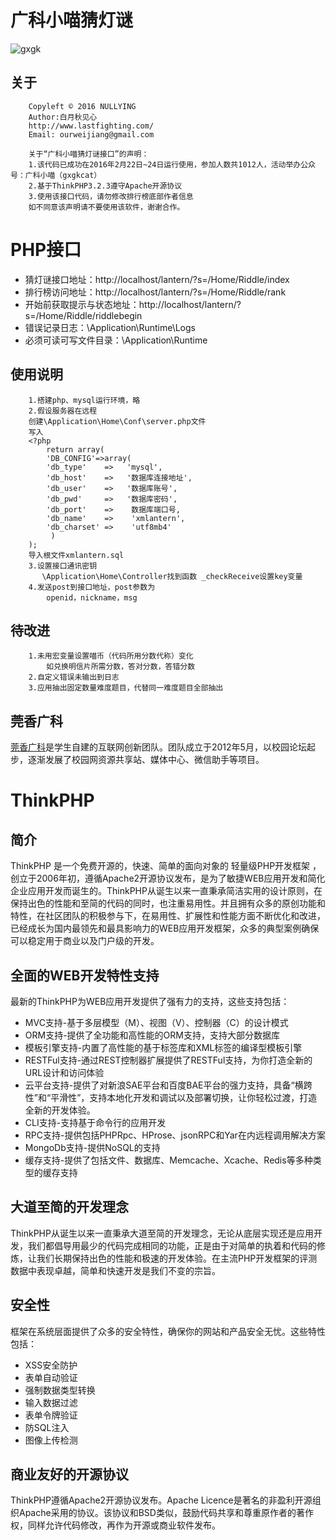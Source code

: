 ﻿# 广科小喵猜灯谜
![gxgk](http://www.gxgk.cc/image/logo.png)
##  关于
        Copyleft © 2016 NULLYING
        Author:白月秋见心
        http://www.lastfighting.com/
        Email: ourweijiang@gmail.com

        关于“广科小喵猜灯谜接口”的声明：
	    1.该代码已成功在2016年2月22日~24日运行使用，参加人数共1012人，活动举办公众号：广科小喵（gxgkcat）
	    2.基于ThinkPHP3.2.3遵守Apache开源协议
	    3.使用该接口代码，请勿修改排行榜底部作者信息
        如不同意该声明请不要使用该软件，谢谢合作。

# PHP接口
* 猜灯谜接口地址：http://localhost/lantern/?s=/Home/Riddle/index
* 排行榜访问地址：http://localhost/lantern/?s=/Home/Riddle/rank
* 开始前获取提示与状态地址：http://localhost/lantern/?s=/Home/Riddle/riddlebegin
* 错误记录日志：\Application\Runtime\Logs
* 必须可读可写文件目录：\Application\Runtime
## 使用说明
        1.搭建php、mysql运行环境，略
        2.假设服务器在远程
        创建\Application\Home\Conf\server.php文件
        写入
        <?php
            return array(
            'DB_CONFIG'=>array(
            'db_type'    =>   'mysql',
            'db_host'    =>   '数据库连接地址',
            'db_user'    =>   '数据库账号',
            'db_pwd'     =>   '数据库密码',
            'db_port'    =>    数据库端口号,
            'db_name'    =>    'xmlantern',
            'db_charset' =>    'utf8mb4'
             )
        );
        导入根文件xmlantern.sql
        3.设置接口通讯密钥
           \Application\Home\Controller找到函数 _checkReceive设置key变量
        4.发送post到接口地址，post参数为
            openid，nickname，msg
## 待改进
        1.未用宏变量设置喵币（代码所用分数代称）变化
            如兑换明信片所需分数，答对分数，答错分数
        2.自定义错误未输出到日志
        3.应用抽出固定数量难度题目，代替同一难度题目全部抽出
## 莞香广科
[莞香广科](http://www.gxgk.cc)是学生自建的互联网创新团队。团队成立于2012年5月，以校园论坛起步，逐渐发展了校园网资源共享站、媒体中心、微信助手等项目。

# ThinkPHP

## 简介

ThinkPHP 是一个免费开源的，快速、简单的面向对象的 轻量级PHP开发框架 ，创立于2006年初，遵循Apache2开源协议发布，是为了敏捷WEB应用开发和简化企业应用开发而诞生的。ThinkPHP从诞生以来一直秉承简洁实用的设计原则，在保持出色的性能和至简的代码的同时，也注重易用性。并且拥有众多的原创功能和特性，在社区团队的积极参与下，在易用性、扩展性和性能方面不断优化和改进，已经成长为国内最领先和最具影响力的WEB应用开发框架，众多的典型案例确保可以稳定用于商业以及门户级的开发。

## 全面的WEB开发特性支持

最新的ThinkPHP为WEB应用开发提供了强有力的支持，这些支持包括：

*  MVC支持-基于多层模型（M）、视图（V）、控制器（C）的设计模式
*  ORM支持-提供了全功能和高性能的ORM支持，支持大部分数据库
*  模板引擎支持-内置了高性能的基于标签库和XML标签的编译型模板引擎
*  RESTFul支持-通过REST控制器扩展提供了RESTFul支持，为你打造全新的URL设计和访问体验
*  云平台支持-提供了对新浪SAE平台和百度BAE平台的强力支持，具备“横跨性”和“平滑性”，支持本地化开发和调试以及部署切换，让你轻松过渡，打造全新的开发体验。
*  CLI支持-支持基于命令行的应用开发
*  RPC支持-提供包括PHPRpc、HProse、jsonRPC和Yar在内远程调用解决方案
*  MongoDb支持-提供NoSQL的支持
*  缓存支持-提供了包括文件、数据库、Memcache、Xcache、Redis等多种类型的缓存支持

## 大道至简的开发理念

ThinkPHP从诞生以来一直秉承大道至简的开发理念，无论从底层实现还是应用开发，我们都倡导用最少的代码完成相同的功能，正是由于对简单的执着和代码的修炼，让我们长期保持出色的性能和极速的开发体验。在主流PHP开发框架的评测数据中表现卓越，简单和快速开发是我们不变的宗旨。

## 安全性

框架在系统层面提供了众多的安全特性，确保你的网站和产品安全无忧。这些特性包括：

*  XSS安全防护
*  表单自动验证
*  强制数据类型转换
*  输入数据过滤
*  表单令牌验证
*  防SQL注入
*  图像上传检测

## 商业友好的开源协议

ThinkPHP遵循Apache2开源协议发布。Apache Licence是著名的非盈利开源组织Apache采用的协议。该协议和BSD类似，鼓励代码共享和尊重原作者的著作权，同样允许代码修改，再作为开源或商业软件发布。